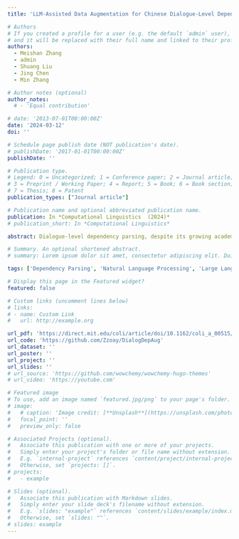 ```yaml
---
title: 'LLM-Assisted Data Augmentation for Chinese Dialogue-Level Dependency Parsing'

# Authors
# If you created a profile for a user (e.g. the default `admin` user), write the username (folder name) here
# and it will be replaced with their full name and linked to their profile.
authors:
  - Meishan Zhang
  - admin
  - Shuang Liu
  - Jing Chen
  - Min Zhang

# Author notes (optional)
author_notes:
  # - 'Equal contribution'

# date: '2013-07-01T00:00:00Z'
date: '2024-03-12'
doi: ''

# Schedule page publish date (NOT publication's date).
# publishDate: '2017-01-01T00:00:00Z'
publishDate: ''

# Publication type.
# Legend: 0 = Uncategorized; 1 = Conference paper; 2 = Journal article;
# 3 = Preprint / Working Paper; 4 = Report; 5 = Book; 6 = Book section;
# 7 = Thesis; 8 = Patent
publication_types: ["Journal article"]

# Publication name and optional abbreviated publication name.
publication: In *Computational Linguistics  (2024)*
# publication_short: In *Computational Linguistics*

abstract: Dialogue-level dependency parsing, despite its growing academic interest, often encounters underperformance issues due to resource shortages. A potential solution to this challenge is data augmentation. In recent years, large language models (LLMs) have demonstrated strong capabilities in generation which can facilitate data augmentation greatly. In this study, we focus on Chinese dialogue-level dependency parsing, presenting three simple and effective strategies with LLM to augment the original training instances, namely word-level, syntax-level and discourse-level augmentations, respectively. These strategies enable LLMs to either preserve or modify dependency structures, thereby assuring accuracy while increasing the diversity of instances at different levels.We conduct experiments on the benchmark dataset released by Jiang et al. (2023) to validate our approach. Results show that our method can greatly boost the parsing performance in various settings, particularly in dependencies among elementary discourse units (EDUs). Lastly, we provide in-depth analysis to show the key points of our data augmentation strategies.

# Summary. An optional shortened abstract.
# summary: Lorem ipsum dolor sit amet, consectetur adipiscing elit. Duis posuere tellus ac convallis placerat. Proin tincidunt magna sed ex sollicitudin condimentum.

tags: ['Dependency Parsing', 'Natural Language Processing', 'Large Language Model']

# Display this page in the Featured widget?
featured: false

# Custom links (uncomment lines below)
# links:
# - name: Custom Link
#   url: http://example.org

url_pdf: 'https://direct.mit.edu/coli/article/doi/10.1162/coli_a_00515/120014/LLM-Assisted-Data-Augmentation-for-Chinese'
url_code: 'https://github.com/Zzoay/DialogDepAug'
url_dataset: ''
url_poster: ''
url_project: ''
url_slides: ''
# url_source: 'https://github.com/wowchemy/wowchemy-hugo-themes'
# url_video: 'https://youtube.com'

# Featured image
# To use, add an image named `featured.jpg/png` to your page's folder.
# image:
#   # caption: 'Image credit: [**Unsplash**](https://unsplash.com/photos/pLCdAaMFLTE)'
#   focal_point: ''
#   preview_only: false

# Associated Projects (optional).
#   Associate this publication with one or more of your projects.
#   Simply enter your project's folder or file name without extension.
#   E.g. `internal-project` references `content/project/internal-project/index.md`.
#   Otherwise, set `projects: []`.
# projects:
#   - example

# Slides (optional).
#   Associate this publication with Markdown slides.
#   Simply enter your slide deck's filename without extension.
#   E.g. `slides: "example"` references `content/slides/example/index.md`.
#   Otherwise, set `slides: ""`.
# slides: example
---
```


<!-- {{% callout note %}}
Click the _Cite_ button above to demo the feature to enable visitors to import publication metadata into their reference management software.
{{% /callout %}}

{{% callout note %}}
Create your slides in Markdown - click the _Slides_ button to check out the example.
{{% /callout %}}

Supplementary notes can be added here, including [code, math, and images](https://wowchemy.com/docs/writing-markdown-latex/). -->
